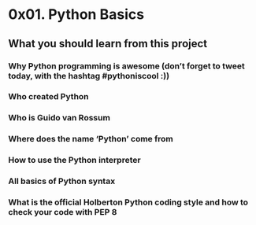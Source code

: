 # 0x01. Python Basics
## What you should learn from this project
### Why Python programming is awesome (don’t forget to tweet today, with the hashtag #pythoniscool :))
### Who created Python
### Who is Guido van Rossum
### Where does the name ‘Python’ come from
### How to use the Python interpreter
### All basics of Python syntax
### What is the official Holberton Python coding style and how to check your code with PEP 8
